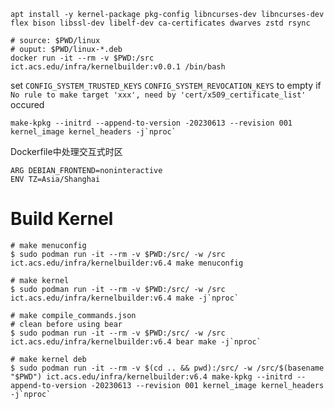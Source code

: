 ```
apt install -y kernel-package pkg-config libncurses-dev libncurses-dev flex bison libssl-dev libelf-dev ca-certificates dwarves zstd rsync
```

```shell
# source: $PWD/linux
# ouput: $PWD/linux-*.deb
docker run -it --rm -v $PWD:/src ict.acs.edu/infra/kernelbuilder:v0.0.1 /bin/bash
```

set `CONFIG_SYSTEM_TRUSTED_KEYS` `CONFIG_SYSTEM_REVOCATION_KEYS` to empty if `No rule to make target 'xxx', need by 'cert/x509_certificate_list'` occured

```shell
make-kpkg --initrd --append-to-version -20230613 --revision 001 kernel_image kernel_headers -j`nproc`
```

Dockerfile中处理交互式时区

```
ARG DEBIAN_FRONTEND=noninteractive
ENV TZ=Asia/Shanghai
```

# Build Kernel

```shell
# make menuconfig
$ sudo podman run -it --rm -v $PWD:/src/ -w /src ict.acs.edu/infra/kernelbuilder:v6.4 make menuconfig

# make kernel 
$ sudo podman run -it --rm -v $PWD:/src/ -w /src ict.acs.edu/infra/kernelbuilder:v6.4 make -j`nproc`

# make compile_commands.json
# clean before using bear
$ sudo podman run -it --rm -v $PWD:/src/ -w /src ict.acs.edu/infra/kernelbuilder:v6.4 bear make -j`nproc`

# make kernel deb
$ sudo podman run -it --rm -v $(cd .. && pwd):/src/ -w /src/$(basename "$PWD") ict.acs.edu/infra/kernelbuilder:v6.4 make-kpkg --initrd --append-to-version -20230613 --revision 001 kernel_image kernel_headers -j`nproc`
```